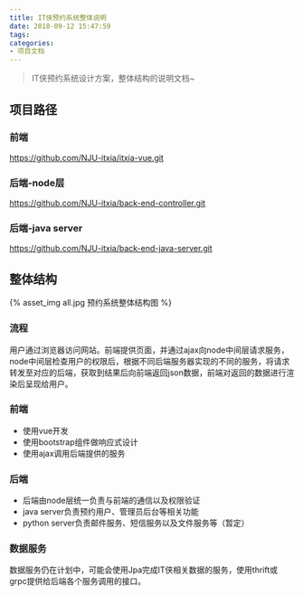 ```yaml
---
title: IT侠预约系统整体说明
date: 2018-09-12 15:47:59
tags:
categories:
- 项目文档
---
```


> IT侠预约系统设计方案，整体结构的说明文档~

<!--more-->

## 项目路径

### 前端

https://github.com/NJU-itxia/itxia-vue.git 

### 后端-node层

https://github.com/NJU-itxia/back-end-controller.git

### 后端-java server

https://github.com/NJU-itxia/back-end-java-server.git

## 整体结构

{% asset_img all.jpg 预约系统整体结构图 %}

### 流程

用户通过浏览器访问网站。前端提供页面，并通过ajax向node中间层请求服务，node中间层检查用户的权限后，根据不同后端服务器实现的不同的服务，将请求转发至对应的后端，获取到结果后向前端返回json数据，前端对返回的数据进行渲染后呈现给用户。

### 前端

- 使用vue开发
- 使用bootstrap组件做响应式设计
- 使用ajax调用后端提供的服务

### 后端

- 后端由node层统一负责与前端的通信以及权限验证
- java server负责预约用户、管理员后台等相关功能
- python server负责邮件服务、短信服务以及文件服务等（暂定）

### 数据服务

数据服务仍在计划中，可能会使用Jpa完成IT侠相关数据的服务，使用thrift或grpc提供给后端各个服务调用的接口。